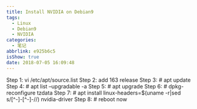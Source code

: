 ```yaml
---
title: Install NVIDIA on Debian9
tags:
  - Linux
  - Debian9
  - NVIDIA
categories:
  - 笔记
abbrlink: e925b6c5
isShow: true
date: 2018-07-05 16:09:48
---
```


Step 1: vi /etc/apt/source.list
Step 2: add 163 release
Step 3: # apt update
Step 4: # apt list –upgradable -a
Step 5: # apt upgrade
Step 6: # dpkg-reconfigure tzdata
Step 7: # apt install linux-headers=$(uname -r|sed s/[^-]-[^-]-//) nvidia-driver
Step 8: # reboot now
